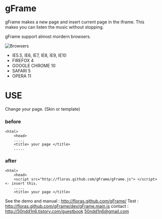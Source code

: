 gFrame
=======

gFrame makes a new page and insert current page in the iframe.
This makes you can listen the music without stopping.

gFrame support almost mordern browsers.

![Browsers](http://floras.github.com/gFrame/demo/browser_icons.jpg "Browsers")

*   IE5.5, IE6, IE7, IE8, IE9, IE10
*   FIREFOX 4
*   GOOGLE CHROME 10
*   SAFARI 5
*   OPERA 11

USE
======

Change your page. (Skin or template)

### before

    <html>
        <head>
        .....
        <title> your page </title>
        .....


### after

    <html>
        <head>
        <script src="http://floras.github.com/gFrame/gFrame.js"> </script> <- insert this.
        .....
        <title> your page </title>


See the demo and manual : http://floras.github.com/gFrame/
Test : http://floras.github.com/gFrame/dev/gFrame.main.js
contact : http://50ndd1n6.tistory.com/guestbook 50ndd1n6@gmail.com